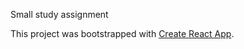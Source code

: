 Small study assignment

This project was bootstrapped with [Create React App](https://github.com/facebookincubator/create-react-app).